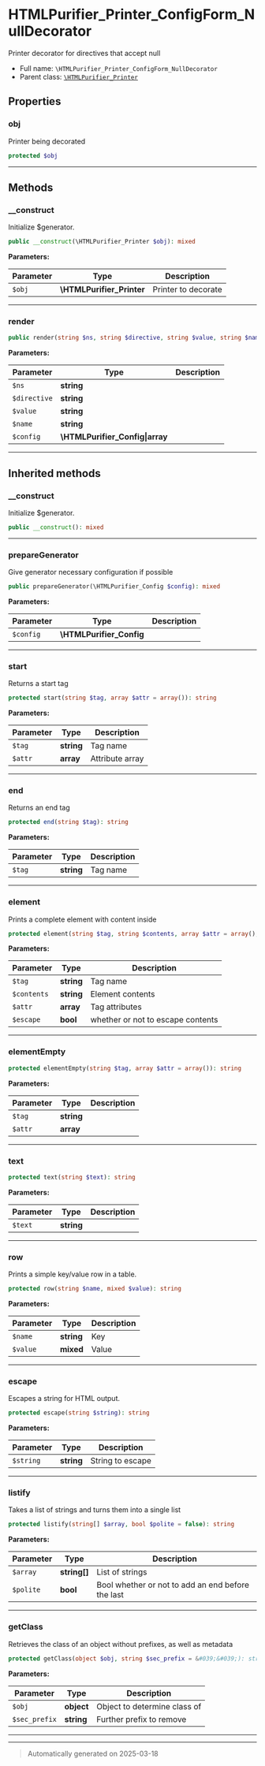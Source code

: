 
# HTMLPurifier_Printer_ConfigForm_NullDecorator

Printer decorator for directives that accept null



* Full name: `\HTMLPurifier_Printer_ConfigForm_NullDecorator`
* Parent class: [`\HTMLPurifier_Printer`](./HTMLPurifier_Printer.md)



## Properties


### obj

Printer being decorated

```php
protected $obj
```






***

## Methods


### __construct

Initialize $generator.

```php
public __construct(\HTMLPurifier_Printer $obj): mixed
```








**Parameters:**

| Parameter | Type | Description |
|-----------|------|-------------|
| `$obj` | **\HTMLPurifier_Printer** | Printer to decorate |





***

### render



```php
public render(string $ns, string $directive, string $value, string $name, \HTMLPurifier_Config|array $config): string
```








**Parameters:**

| Parameter | Type | Description |
|-----------|------|-------------|
| `$ns` | **string** |  |
| `$directive` | **string** |  |
| `$value` | **string** |  |
| `$name` | **string** |  |
| `$config` | **\HTMLPurifier_Config&#124;array** |  |





***


## Inherited methods


### __construct

Initialize $generator.

```php
public __construct(): mixed
```












***

### prepareGenerator

Give generator necessary configuration if possible

```php
public prepareGenerator(\HTMLPurifier_Config $config): mixed
```








**Parameters:**

| Parameter | Type | Description |
|-----------|------|-------------|
| `$config` | **\HTMLPurifier_Config** |  |





***

### start

Returns a start tag

```php
protected start(string $tag, array $attr = array()): string
```








**Parameters:**

| Parameter | Type | Description |
|-----------|------|-------------|
| `$tag` | **string** | Tag name |
| `$attr` | **array** | Attribute array |





***

### end

Returns an end tag

```php
protected end(string $tag): string
```








**Parameters:**

| Parameter | Type | Description |
|-----------|------|-------------|
| `$tag` | **string** | Tag name |





***

### element

Prints a complete element with content inside

```php
protected element(string $tag, string $contents, array $attr = array(), bool $escape = true): string
```








**Parameters:**

| Parameter | Type | Description |
|-----------|------|-------------|
| `$tag` | **string** | Tag name |
| `$contents` | **string** | Element contents |
| `$attr` | **array** | Tag attributes |
| `$escape` | **bool** | whether or not to escape contents |





***

### elementEmpty



```php
protected elementEmpty(string $tag, array $attr = array()): string
```








**Parameters:**

| Parameter | Type | Description |
|-----------|------|-------------|
| `$tag` | **string** |  |
| `$attr` | **array** |  |





***

### text



```php
protected text(string $text): string
```








**Parameters:**

| Parameter | Type | Description |
|-----------|------|-------------|
| `$text` | **string** |  |





***

### row

Prints a simple key/value row in a table.

```php
protected row(string $name, mixed $value): string
```








**Parameters:**

| Parameter | Type | Description |
|-----------|------|-------------|
| `$name` | **string** | Key |
| `$value` | **mixed** | Value |





***

### escape

Escapes a string for HTML output.

```php
protected escape(string $string): string
```








**Parameters:**

| Parameter | Type | Description |
|-----------|------|-------------|
| `$string` | **string** | String to escape |





***

### listify

Takes a list of strings and turns them into a single list

```php
protected listify(string[] $array, bool $polite = false): string
```








**Parameters:**

| Parameter | Type | Description |
|-----------|------|-------------|
| `$array` | **string[]** | List of strings |
| `$polite` | **bool** | Bool whether or not to add an end before the last |





***

### getClass

Retrieves the class of an object without prefixes, as well as metadata

```php
protected getClass(object $obj, string $sec_prefix = &#039;&#039;): string
```








**Parameters:**

| Parameter | Type | Description |
|-----------|------|-------------|
| `$obj` | **object** | Object to determine class of |
| `$sec_prefix` | **string** | Further prefix to remove |





***


***
> Automatically generated on 2025-03-18
